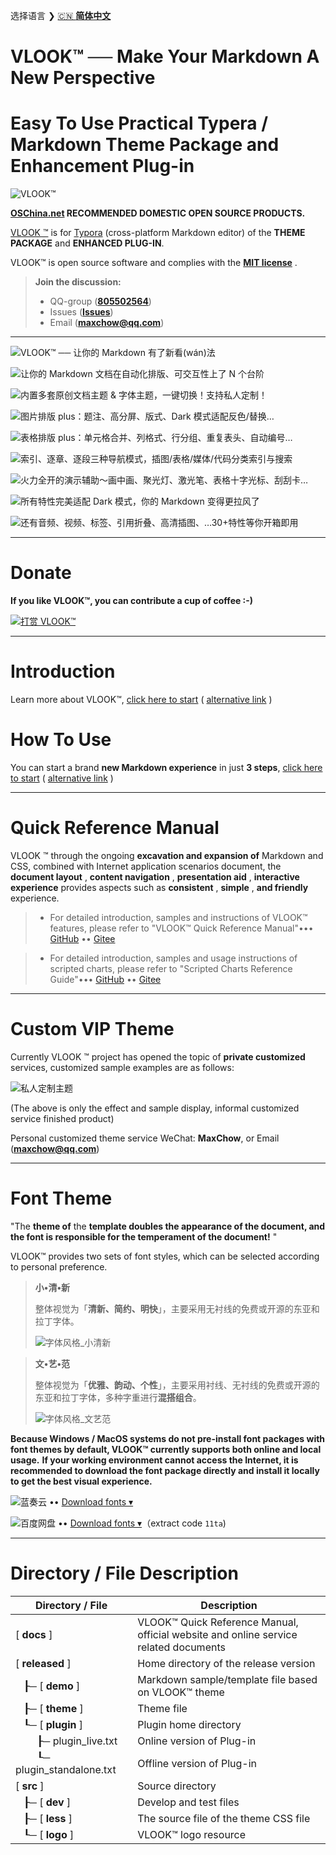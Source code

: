 选择语言 ❯ [🇨🇳 **简体中文**](README.md) 

# VLOOK™ ── Make Your Markdown A New Perspective



# Easy To Use Practical Typera / Markdown Theme Package and Enhancement Plug-in



![VLOOK™](https://cdn.jsdelivr.net/gh/MadMaxChow/VLOOKres/pic/vlook-mark-light.svg)

**[OSChina.net](https://www.oschina.net/p/vlook) RECOMMENDED DOMESTIC OPEN SOURCE PRODUCTS.**



[VLOOK ™](https://github.com/MadMaxChow/VLOOK) is for [Typora](https://www.typora.io) (cross-platform Markdown editor) of the **THEME PACKAGE** and **ENHANCED PLUG-IN**.



VLOOK™ is open source software and complies with the **[MIT license](#许可协议)** .



> **Join the discussion:**
>
> - QQ-group ([**805502564**](https://qm.qq.com/cgi-bin/qm/qr?k=oB8wpFG_4SEMf1CL9qVy-jMw0CMfSwff&jump_from=webapi&))
>- Issues ([**Issues**](https://github.com/MadMaxChow/VLOOK/issues))
> - Email (**maxchow@qq.com**)

---



![VLOOK™ ── 让你的 Markdown 有了新看(wán)法](https://cdn.jsdelivr.net/gh/MadMaxChow/VLOOKres/pic/vlook-screenshot-A00.png)

![让你的 Markdown 文档在自动化排版、可交互性上了 N 个台阶](https://cdn.jsdelivr.net/gh/MadMaxChow/VLOOKres/pic/vlook-screenshot-A01.png)

![内置多套原创文档主题 & 字体主题，一键切换！支持私人定制！](https://cdn.jsdelivr.net/gh/MadMaxChow/VLOOKres/pic/vlook-screenshot-A02.png)

![图片排版 plus：题注、高分屏、版式、Dark 模式适配反色/替换…](https://cdn.jsdelivr.net/gh/MadMaxChow/VLOOKres/pic/vlook-screenshot-A03.png)

![表格排版 plus：单元格合并、列格式、行分组、重复表头、自动编号…](https://cdn.jsdelivr.net/gh/MadMaxChow/VLOOKres/pic/vlook-screenshot-A04.png)

![索引、逐章、逐段三种导航模式，插图/表格/媒体/代码分类索引与搜索](https://cdn.jsdelivr.net/gh/MadMaxChow/VLOOKres/pic/vlook-screenshot-A05.png)

![火力全开的演示辅助～画中画、聚光灯、激光笔、表格十字光标、刮刮卡…](https://cdn.jsdelivr.net/gh/MadMaxChow/VLOOKres/pic/vlook-screenshot-A06.png)

![所有特性完美适配 Dark 模式，你的 Markdown 变得更拉风了](https://cdn.jsdelivr.net/gh/MadMaxChow/VLOOKres/pic/vlook-screenshot-A07.png)

![还有音频、视频、标签、引用折叠、高清插图、…30+特性等你开箱即用](https://cdn.jsdelivr.net/gh/MadMaxChow/VLOOKres/pic/vlook-screenshot-A08.png)

---



# Donate

**If you like VLOOK™, you can contribute a cup of coffee :-)**

[![打赏 VLOOK™](https://cdn.jsdelivr.net/gh/MadMaxChow/VLOOKres/pic/donate-paypal-light.png?mode=frame&darksrc=donate-paypal-dark.png&srcset=@2x&darksrcset=@2x)](https://paypal.me/madmaxchow?lnkcss=none)

---



# Introduction

Learn more about VLOOK™, [click here to start](https://madmaxchow.github.io/VLOOK/index-en.html) ( [alternative link](https://madmaxchow.gitee.io/VLOOK/index-en.html) )

# How To Use

You can start a brand **new Markdown experience** in just **3 steps**, [click here to start](https://madmaxchow.github.io/VLOOK/index.html#how-to-use) ( [alternative link](https://madmaxchow.gitee.io/VLOOK/index.html#how-to-use) )

---

# Quick Reference Manual

VLOOK ™ through the ongoing **excavation and expansion of** Markdown and CSS, combined with Internet application scenarios document, the **document layout** , **content navigation** , **presentation aid** , **interactive experience** provides aspects such as **consistent** , **simple** , **and friendly** experience.

> - For detailed introduction, samples and instructions of VLOOK™ features, please refer to "VLOOK™ Quick Reference Manual"••• [GitHub](https://madmaxchow.github.io/VLOOK/guide.html) •• [Gitee](https://madmaxchow.gitee.io/vlook/guide.html)

> - For detailed introduction, samples and usage instructions of scripted charts, please refer to "Scripted Charts Reference Guide"••• [GitHub](https://madmaxchow.github.io/VLOOK/chart.html) •• [Gitee](https://madmaxchow.gitee.io/vlook/chart.html)

---



# Custom VIP Theme

Currently VLOOK ™ project has opened the topic of **private customized** services, customized sample examples are as follows:

![私人定制主题](https://cdn.jsdelivr.net/gh/MadMaxChow/VLOOKres/pic/vlook-theme-vip-demo.png)

(The above is only the effect and sample display, informal customized service finished product)

Personal customized theme service WeChat: **MaxChow**, or Email (**[maxchow@qq.com](mailto:maxchow@qq.com)**)

---



# Font Theme

"The **theme of** the **template doubles the appearance of the document, and the font is responsible for the temperament of the document!** "

VLOOK™ provides two sets of font styles, which can be selected according to personal preference.

> **小•清•新**
>
> 整体视觉为「**清新、简约、明快**」，主要采用无衬线的免费或开源的东亚和拉丁字体。
>
> ![字体风格_小清新](https://cdn.jsdelivr.net/gh/MadMaxChow/VLOOKres/pic/小清新.png?srcset=@2x,@3x)

> **文•艺•范**
>
> 整体视觉为「**优雅、韵动、个性**」，主要采用衬线、无衬线的免费或开源的东亚和拉丁字体，多种字重进行**混搭组合**。
>
> ![字体风格_文艺范](https://cdn.jsdelivr.net/gh/MadMaxChow/VLOOKres/pic/文艺范.png?srcset=@2x,@3x)

**Because Windows / MacOS systems do not pre-install font packages with font themes by default, VLOOK™ currently supports both online and local usage.**  **If your working environment cannot access the Internet, it is recommended to download the font package directly and install it locally to get the best visual experience.**



![蓝奏云](https://cdn.jsdelivr.net/gh/MadMaxChow/VLOOKres/pic/lanzou.png?mode=logo&srcset=@2x) •• [Download fonts ▾](https://wwe.lanzoui.com/ieVDhj1aokj)

![百度网盘](https://cdn.jsdelivr.net/gh/MadMaxChow/VLOOKres/pic/baidupan.png?mode=logo&srcset=@2x) •• [Download fonts ▾](https://pan.baidu.com/s/1gH5Hj-X3-LCaOLtN0AxLLw)（extract code `11ta`)

---



# Directory / File Description

| Directory / File | Description              |
| ---------- | ---------------------------- |
| [ **docs** ] | VLOOK™ Quick Reference Manual, official website and online service related documents |
| [ **released** ] | Home directory of the release version                        |
| &nbsp;&nbsp;&nbsp;┠─ [ **demo** ] | Markdown sample/template file based on VLOOK™ theme          |
| &nbsp;&nbsp;&nbsp;┠─ [ **theme** ] | Theme file                                                   |
| &nbsp;&nbsp;&nbsp;┖─ [ **plugin** ] | Plugin home directory                                        |
| &nbsp;&nbsp;&nbsp;&nbsp;&nbsp;&nbsp;&nbsp;&nbsp;┠─ plugin_live.txt | Online version of Plug-in                                    |
| &nbsp;&nbsp;&nbsp;&nbsp;&nbsp;&nbsp;&nbsp;&nbsp;┖─ plugin_standalone.txt | Offline version of Plug-in                                   |
| [ **src** ] | Source directory                                             |
| &nbsp;&nbsp;&nbsp;┠─ [ **dev** ] | Develop and test files                                       |
| &nbsp;&nbsp;&nbsp;┠─ [ **less** ] | The source file of the theme CSS file                        |
| &nbsp;&nbsp;&nbsp;┖─ [ **logo** ] | VLOOK™ logo resource |